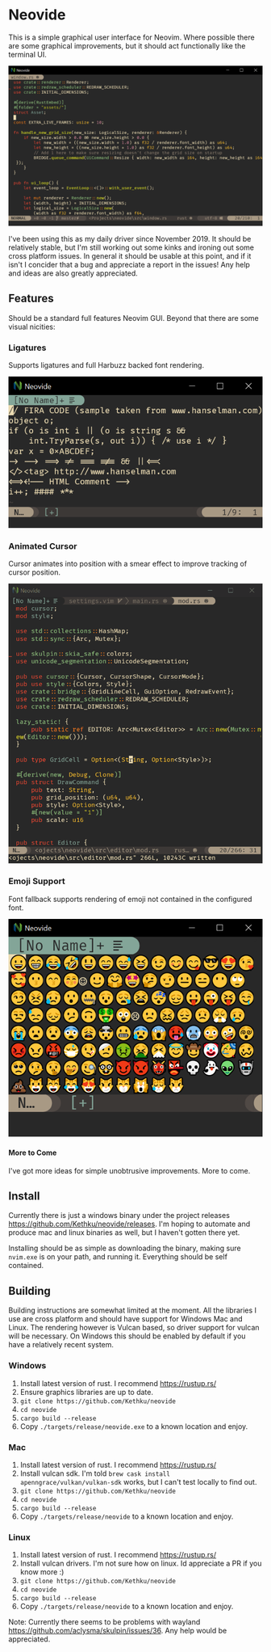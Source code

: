 # Neovide
This is a simple graphical user interface for Neovim. Where possible there are some graphical improvements, but it should act
functionally like the terminal UI.

![Basic Screen Cap](./assets/BasicScreenCap.png)

I've been using this as my daily driver since November 2019. It should be relatively stable, but I'm still working out some kinks and ironing out some cross platform issues. In general it should be usable at this point, and if it isn't I concider that a bug and appreciate a report in the issues! Any help and ideas are also greatly appreciated.

## Features
Should be a standard full features Neovim GUI. Beyond that there are some visual nicities:

### Ligatures

Supports ligatures and full Harbuzz backed font rendering.

![Ligatures](./assets/Ligatures.png)

### Animated Cursor

Cursor animates into position with a smear effect to improve tracking of cursor position.

![Animated Cursor](./assets/AnimatedCursor.gif)

### Emoji Support

Font fallback supports rendering of emoji not contained in the configured font.

![Emoji](./assets/Emoji.png)

#### More to Come

I've got more ideas for simple unobtrusive improvements. More to come.

## Install

Currently there is just a windows binary under the project releases https://github.com/Kethku/neovide/releases. I'm hoping to automate and produce mac and linux binaries as well, but I haven't gotten there yet.

Installing should be as simple as downloading the binary, making sure `nvim.exe` is on your path, and running it. Everything should be self contained.

## Building

Building instructions are somewhat limited at the moment. All the libraries I use are cross platform and should have
support for Windows Mac and Linux. The rendering however is Vulcan based, so driver support for vulcan will be
necessary. On Windows this should be enabled by default if you have a relatively recent system.

### Windows

1. Install latest version of rust. I recommend https://rustup.rs/
1. Ensure graphics libraries are up to date.
1. `git clone https://github.com/Kethku/neovide`
1. `cd neovide`
1. `cargo build --release`
1. Copy `./targets/release/neovide.exe` to a known location and enjoy.

### Mac

1. Install latest version of rust. I recommend https://rustup.rs/
1. Install vulcan sdk. I'm told `brew cask install apenngrace/vulkan/vulkan-sdk` works, but I can't test locally to find out.
1. `git clone https://github.com/Kethku/neovide`
1. `cd neovide`
1. `cargo build --release`
1. Copy `./targets/release/neovide` to a known location and enjoy.

### Linux

1. Install latest version of rust. I recommend https://rustup.rs/
1. Install vulcan drivers. I'm not sure how on linux. Id appreciate a PR if you know more :)
1. `git clone https://github.com/Kethku/neovide`
1. `cd neovide`
1. `cargo build --release`
1. Copy `./targets/release/neovide` to a known location and enjoy.

Note: Currently there seems to be problems with wayland https://github.com/aclysma/skulpin/issues/36. Any help would be appreciated.
